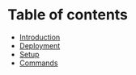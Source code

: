 # Table of contents

* [Introduction](../README.md)
* [Deployment](./deployment.md)
* [Setup](./setup.md)
* [Commands](./commands.md)
